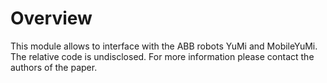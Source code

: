 # Overview

This module allows to interface with the ABB robots YuMi and MobileYuMi.  
The relative code is undisclosed. For more information please contact the authors of the paper.
